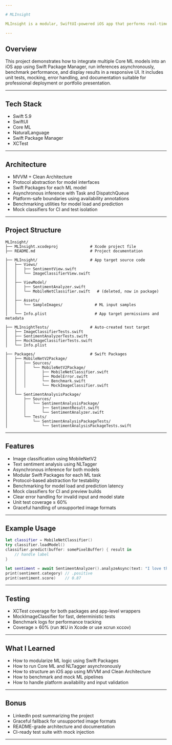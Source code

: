 ```yaml
---

# MLInsight

MLInsight is a modular, SwiftUI-powered iOS app that performs real-time image classification and text sentiment analysis using Core ML and Apple’s Natural Language framework. It’s built with MVVM and Clean Architecture principles, and each model is wrapped in its own Swift Package for maximum modularity, testability, and reproducibility.

---
```


## Overview

This project demonstrates how to integrate multiple Core ML models into an iOS app using Swift Package Manager, run inferences asynchronously, benchmark performance, and display results in a responsive UI. It includes unit tests, mocking, error handling, and documentation suitable for professional deployment or portfolio presentation.

---

## Tech Stack

- Swift 5.9
- SwiftUI
- Core ML
- NaturalLanguage
- Swift Package Manager
- XCTest

---

## Architecture

- MVVM + Clean Architecture
- Protocol abstraction for model interfaces
- Swift Packages for each ML model
- Asynchronous inference with Task and DispatchQueue
- Platform-safe boundaries using availability annotations
- Benchmarking utilities for model load and prediction
- Mock classifiers for CI and test isolation

---

## Project Structure

```
MLInsight/
├── MLInsight.xcodeproj              # Xcode project file
├── README.md                        # Project documentation

├── MLInsight/                       # App target source code
│   ├── Views/
│   │   ├── SentimentView.swift
│   │   └── ImageClassifierView.swift
│   │
│   ├── ViewModel/
│   │   ├── SentimentAnalyzer.swift
│   │   └── MobileNetClassifier.swift   # (deleted, now in package)
│   │
│   ├── Assets/
│   │   └── SampleImages/              # ML input samples
│   │
│   └── Info.plist                     # App target permissions and metadata

├── MLInsightTests/                  # Auto-created test target
│   ├── ImageClassifierTests.swift
│   ├── SentimentAnalyzerTests.swift
│   ├── MockImageClassifierTests.swift
│   └── Info.plist

├── Packages/                        # Swift Packages
│   ├── MobileNetV2Package/
│   │   ├── Sources/
│   │   │   └── MobileNetV2Package/
│   │   │       ├── MobileNetClassifier.swift
│   │   │       ├── ModelError.swift
│   │   │       └── Benchmark.swift
│   │   │       └── MockImageClassifier.swift
│   │
│   └── SentimentAnalysisPackage/
│       ├── Sources/
│       │   └── SentimentAnalysisPackage/
│       │       ├── SentimentResult.swift
│       │       └── SentimentAnalyzer.swift
│       └── Tests/
│           └── SentimentAnalysisPackageTests/
│               └── SentimentAnalysisPackageTests.swift
```

---

## Features

- Image classification using MobileNetV2
- Text sentiment analysis using NLTagger
- Asynchronous inference for both models
- Modular Swift Packages for each ML task
- Protocol-based abstraction for testability
- Benchmarking for model load and prediction latency
- Mock classifiers for CI and preview builds
- Clear error handling for invalid input and model state
- Unit test coverage ≥ 60%
- Graceful handling of unsupported image formats

---

## Example Usage

```swift
let classifier = MobileNetClassifier()
try classifier.loadModel()
classifier.predict(buffer: somePixelBuffer) { result in
    // handle label
}

let sentiment = await SentimentAnalyzer().analyzeAsync(text: "I love this app!")
print(sentiment.category) // .positive
print(sentiment.score)    // 0.87
```

---

## Testing

- XCTest coverage for both packages and app-level wrappers
- MockImageClassifier for fast, deterministic tests
- Benchmark logs for performance tracking
- Coverage ≥ 60% (run ⌘U in Xcode or use xcrun xccov)

---

## What I Learned

- How to modularize ML logic using Swift Packages
- How to run Core ML and NLTagger asynchronously
- How to structure an iOS app using MVVM and Clean Architecture
- How to benchmark and mock ML pipelines
- How to handle platform availability and input validation

---

## Bonus

- LinkedIn post summarizing the project
- Graceful fallback for unsupported image formats
- README-grade architecture and documentation
- CI-ready test suite with mock injection

---
